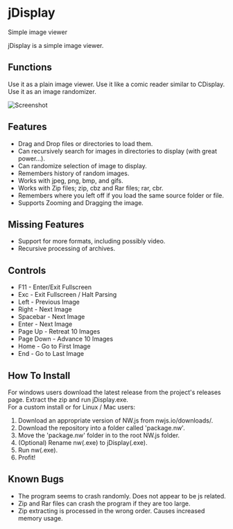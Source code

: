 # jDisplay
Simple image viewer

jDisplay is a simple image viewer.  

## Functions
Use it as a plain image viewer.
Use it like a comic reader similar to CDisplay.
Use it as an image randomizer.

![Screenshot](/../screenshots/screenshots/screenshot-01.jpg?raw=true "Screenshot")

## Features
* Drag and Drop files or directories to load them.
* Can recursively search for images in directories to display (with great power...).
* Can randomize selection of image to display.
* Remembers history of random images.
* Works with jpeg, png, bmp, and gifs.
* Works with Zip files; zip, cbz and Rar files; rar, cbr.
* Remembers where you left off if you load the same source folder or file.
* Supports Zooming and Dragging the image.

## Missing Features
* Support for more formats, including possibly video.
* Recursive processing of archives.

## Controls
* F11       - Enter/Exit Fullscreen
* Exc       - Exit Fullscreen / Halt Parsing
* Left      - Previous Image
* Right     - Next Image
* Spacebar  - Next Image
* Enter     - Next Image
* Page Up   - Retreat 10 Images
* Page Down - Advance 10 Images
* Home      - Go to First Image
* End       - Go to Last Image

## How To Install
For windows users download the latest release from the project's releases page. Extract the zip and run jDisplay.exe.  
For a custom install or for Linux / Mac users:  
1. Download an appropriate version of NW.js from nwjs.io/downloads/.  
2. Download the repository into a folder called 'package.nw'.
3. Move the 'package.nw' folder in to the root NW.js folder.
4. (Optional) Rename nw(.exe) to jDisplay(.exe).
5. Run nw(.exe).
6. Profit!

## Known Bugs
* The program seems to crash randomly. Does not appear to be js related.
* Zip and Rar files can crash the program if they are too large.
* Zip extracting is processed in the wrong order. Causes increased memory usage.
